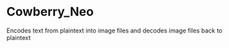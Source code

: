 # Cowberry_Neo
Encodes text from plaintext into image files and decodes image files back to plaintext
